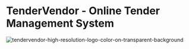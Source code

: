 # TenderVendor - Online Tender Management System

![tendervendor-high-resolution-logo-color-on-transparent-background](https://user-images.githubusercontent.com/78552012/208087094-65c356ba-32ec-4076-b8ff-a4f08a13fe73.png)

